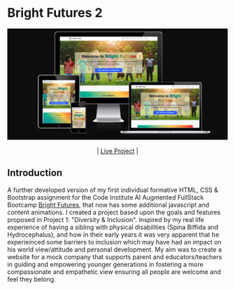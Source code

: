 # Bright Futures 2

<p align="center">
  <img src="./assets/images/Bright-Futures.png" alt="Bright Futures - Responsive devices image">
</p>

<p align="center">
| <a href="https://geraldine-edwards.github.io/Bright-Futures-2/" target="_blank">Live Project</a> |
</p>

## Introduction 

A further developed version of my first individual formative HTML, CSS & Bootstrap assignment for the Code Institute AI Augmented FullStack Bootcamp [Bright Futures](https://github.com/Gerbil1511/Bright-Futures), that now has some additional javascript and content animations.
I created a project based upon the goals and features proposed in Project 1: "Diversity & Inclusion". Inspired by my real life experience of having a sibling with physical disabilities (Spina Biffida and Hydrocephalus), and how in their early years it was very apparent that he experieinced some barriers to inclusion which may have had an impact on his world view/attitude and personal development. My aim was to create a website for a mock company that supports parent and educators/teachers in guiding and empowering younger generations in fostering a more compassionate and empathetic view ensuring all people are welcome and feel they belong.


